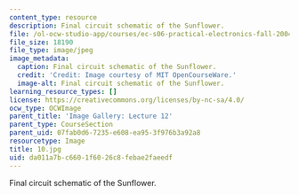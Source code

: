 ```yaml
---
content_type: resource
description: Final circuit schematic of the Sunflower.
file: /ol-ocw-studio-app/courses/ec-s06-practical-electronics-fall-2004/da011a7bc6601f6026c8febae2faeedf_10.jpg
file_size: 18190
file_type: image/jpeg
image_metadata:
  caption: Final circuit schematic of the Sunflower.
  credit: 'Credit: Image courtesy of MIT OpenCourseWare.'
  image-alt: Final circuit schematic of the Sunflower.
learning_resource_types: []
license: https://creativecommons.org/licenses/by-nc-sa/4.0/
ocw_type: OCWImage
parent_title: 'Image Gallery: Lecture 12'
parent_type: CourseSection
parent_uid: 07fab0d6-7235-e608-ea95-3f976b3a92a8
resourcetype: Image
title: 10.jpg
uid: da011a7b-c660-1f60-26c8-febae2faeedf
---
```

Final circuit schematic of the Sunflower.